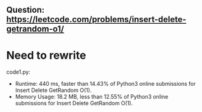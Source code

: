 ## Question: https://leetcode.com/problems/insert-delete-getrandom-o1/

# Need to rewrite

code1.py:
* Runtime: 440 ms, faster than 14.43% of Python3 online submissions for Insert Delete GetRandom O(1).
* Memory Usage: 18.2 MB, less than 12.55% of Python3 online submissions for Insert Delete GetRandom O(1).